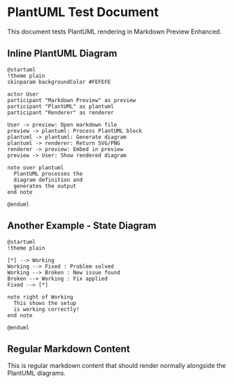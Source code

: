 # PlantUML Test Document

This document tests PlantUML rendering in Markdown Preview Enhanced.

## Inline PlantUML Diagram

```plantuml
@startuml
!theme plain
skinparam backgroundColor #FEFEFE

actor User
participant "Markdown Preview" as preview
participant "PlantUML" as plantuml
participant "Renderer" as renderer

User -> preview: Open markdown file
preview -> plantuml: Process PlantUML block
plantuml -> plantuml: Generate diagram
plantuml -> renderer: Return SVG/PNG
renderer -> preview: Embed in preview
preview -> User: Show rendered diagram

note over plantuml
  PlantUML processes the
  diagram definition and
  generates the output
end note

@enduml
```

## Another Example - State Diagram

```plantuml
@startuml
!theme plain

[*] --> Working
Working --> Fixed : Problem solved
Working --> Broken : New issue found
Broken --> Working : Fix applied
Fixed --> [*]

note right of Working
  This shows the setup
  is working correctly!
end note

@enduml
```

## Regular Markdown Content

This is regular markdown content that should render normally alongside the PlantUML diagrams. 